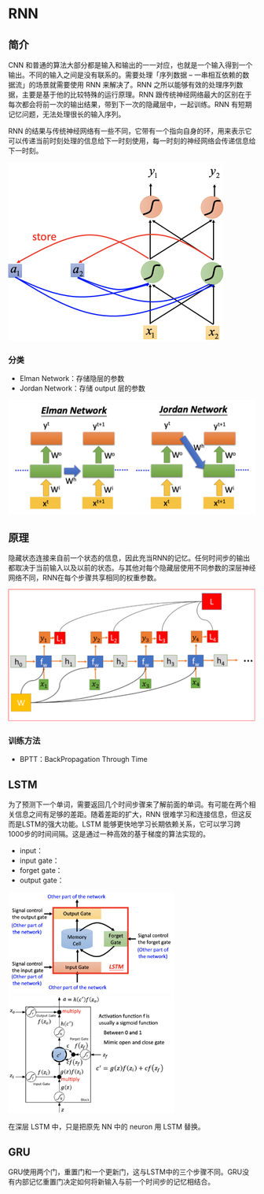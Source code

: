 # RNN

## 简介

CNN 和普通的算法大部分都是输入和输出的一一对应，也就是一个输入得到一个输出。不同的输入之间是没有联系的。需要处理「序列数据 – 一串相互依赖的数据流」的场景就需要使用 RNN 来解决了。RNN 之所以能够有效的处理序列数据，主要是基于他的比较特殊的运行原理。RNN 跟传统神经网络最大的区别在于每次都会将前一次的输出结果，带到下一次的隐藏层中，一起训练。RNN 有短期记忆问题，无法处理很长的输入序列。

RNN 的结果与传统神经网络有一些不同，它带有一个指向自身的环，用来表示它可以传递当前时刻处理的信息给下一时刻使用，每一时刻的神经网络会传递信息给下一时刻。

<img src="figures/image-20201129153448339.png" alt="image-20201129153448339" style="zoom:50%;" />

### 分类

- Elman Network：存储隐层的参数
- Jordan Network：存储 output 层的参数

<img src="figures/image-20201129153625120.png" alt="image-20201129153625120" style="zoom:50%;" />



## 原理

隐藏状态连接来自前一个状态的信息，因此充当RNN的记忆。任何时间步的输出都取决于当前输入以及以前的状态。与其他对每个隐藏层使用不同参数的深层神经网络不同，RNN在每个步骤共享相同的权重参数。

<img src="figures/image-20201129150404069.png" alt="image-20201129150404069" style="zoom:50%;" />

### 训练方法

- BPTT：BackPropagation Through Time

## LSTM

为了预测下一个单词，需要返回几个时间步骤来了解前面的单词。有可能在两个相关信息之间有足够的差距。随着差距的扩大，RNN 很难学习和连接信息，但这反而是LSTM的强大功能。LSTM 能够更快地学习长期依赖关系，它可以学习跨1000步的时间间隔。这是通过一种高效的基于梯度的算法实现的。

- input：
- input gate：
- forget gate：
- output gate：

<img src="figures/image-20201129153729322.png" alt="image-20201129153729322" style="zoom: 33%;" />



<img src="figures/image-20201129153831465.png" alt="image-20201129153831465" style="zoom: 33%;" />

在深层 LSTM 中，只是把原先 NN 中的 neuron 用 LSTM 替换。



## GRU

GRU使用两个门，重置门和一个更新门，这与LSTM中的三个步骤不同。GRU没有内部记忆重置门决定如何将新输入与前一个时间步的记忆相结合。




